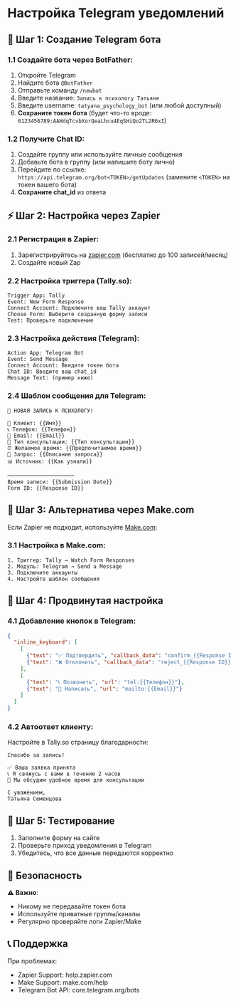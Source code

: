 # Настройка Telegram уведомлений

## 🤖 Шаг 1: Создание Telegram бота

### 1.1 Создайте бота через BotFather:
1. Откройте Telegram
2. Найдите бота `@BotFather`
3. Отправьте команду `/newbot`
4. Введите название: `Запись к психологу Татьяне`
5. Введите username: `tatyana_psychology_bot` (или любой доступный)
6. **Сохраните токен бота** (будет что-то вроде: `6123456789:AAHdqTcvbXorQeaLhcu4EqSHiQo2TL2R6xI`)

### 1.2 Получите Chat ID:
1. Создайте группу или используйте личные сообщения
2. Добавьте бота в группу (или напишите боту лично)
3. Перейдите по ссылке: `https://api.telegram.org/bot<TOKEN>/getUpdates`
   (замените `<TOKEN>` на токен вашего бота)
4. **Сохраните chat_id** из ответа

## ⚡ Шаг 2: Настройка через Zapier

### 2.1 Регистрация в Zapier:
1. Зарегистрируйтесь на [zapier.com](https://zapier.com) (бесплатно до 100 записей/месяц)
2. Создайте новый Zap

### 2.2 Настройка триггера (Tally.so):
```
Trigger App: Tally
Event: New Form Response
Connect Account: Подключите ваш Tally аккаунт
Choose Form: Выберите созданную форму записи
Test: Проверьте подключение
```

### 2.3 Настройка действия (Telegram):
```
Action App: Telegram Bot
Event: Send Message
Connect Account: Введите токен бота
Chat ID: Введите ваш chat_id
Message Text: (пример ниже)
```

### 2.4 Шаблон сообщения для Telegram:
```
🔔 НОВАЯ ЗАПИСЬ К ПСИХОЛОГУ!

👤 Клиент: {{Имя}}
📞 Телефон: {{Телефон}}
📧 Email: {{Email}}
🎯 Тип консультации: {{Тип консультации}}
⏰ Желаемое время: {{Предпочитаемое время}}
📝 Запрос: {{Описание запроса}}
📊 Источник: {{Как узнали}}

─────────────────────
Время записи: {{Submission Date}}
Form ID: {{Response ID}}
```

## 🔧 Шаг 3: Альтернатива через Make.com

Если Zapier не подходит, используйте [Make.com](https://make.com):

### 3.1 Настройка в Make.com:
```
1. Триггер: Tally → Watch Form Responses
2. Модуль: Telegram → Send a Message
3. Подключите аккаунты
4. Настройте шаблон сообщения
```

## 📱 Шаг 4: Продвинутая настройка

### 4.1 Добавление кнопок в Telegram:
```json
{
  "inline_keyboard": [
    [
      {"text": "✅ Подтвердить", "callback_data": "confirm_{{Response ID}}"},
      {"text": "❌ Отклонить", "callback_data": "reject_{{Response ID}}"}
    ],
    [
      {"text": "📞 Позвонить", "url": "tel:{{Телефон}}"},
      {"text": "📧 Написать", "url": "mailto:{{Email}}"}
    ]
  ]
}
```

### 4.2 Автоответ клиенту:
Настройте в Tally.so страницу благодарности:
```
Спасибо за запись!

✅ Ваша заявка принята
📞 Я свяжусь с вами в течение 2 часов
📅 Мы обсудим удобное время для консультации

С уважением,
Татьяна Семенцова
```

## 🧪 Шаг 5: Тестирование

1. Заполните форму на сайте
2. Проверьте приход уведомления в Telegram
3. Убедитесь, что все данные передаются корректно

## 🔐 Безопасность

⚠️ **Важно**:
- Никому не передавайте токен бота
- Используйте приватные группы/каналы
- Регулярно проверяйте логи Zapier/Make

## 📞 Поддержка

При проблемах:
- Zapier Support: help.zapier.com
- Make Support: make.com/help
- Telegram Bot API: core.telegram.org/bots 